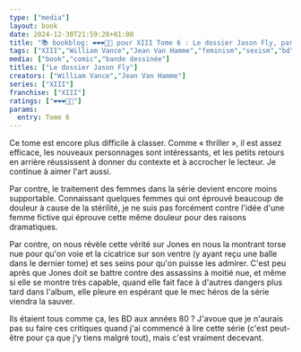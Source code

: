 ```yaml
---
type: ["media"]
layout: book
date: 2024-12-30T21:59:28+01:00
title: "📚 bookblog: ❤️❤️❤️🖤🖤 pour XIII Tome 6 : Le dossier Jason Fly, par Vance et Van Hamme"
tags: ["XIII","William Vance","Jean Van Hamme","feminism","sexism","bd","comics"]
media: ["book","comic","bande dessinée"]
titles: ["Le dossier Jason Fly"]
creators: ["William Vance","Jean Van Hamme"]
series: ["XIII"]
franchise: ["XIII"]
ratings: ["❤️❤️❤️🖤🖤"]
params:
  entry: Tome 6
---
```


Ce tome est encore plus difficile à classer. Comme « thriller », il est assez efficace, les nouveaux personnages sont intéressants, et les petits retours en arrière réussissent à donner du contexte et à accrocher le lecteur. Je continue à aimer l'art aussi.

Par contre, le traitement des femmes dans la série devient encore moins supportable. Connaissant quelques femmes qui ont éprouvé beaucoup de douleur à cause de la stérilité, je ne suis pas forcément contre l'idée d'une femme fictive qui éprouve cette même douleur pour des raisons dramatiques. 

Par contre, on nous révèle cette vérité sur Jones en nous la montrant torse nue pour qu'on voie et la cicatrice sur son ventre (y ayant reçu une balle dans le dernier tome) et ses seins pour qu'on puisse les admirer. C'est peu après que Jones doit se battre contre des assassins à moitié nue, et même si elle se montre très capable, quand elle fait face à d'autres dangers plus tard dans l'album, elle pleure en espérant que le mec héros de la série viendra la sauver.

Ils étaient tous comme ça, les BD aux années 80 ? J'avoue que je n'aurais pas su faire ces critiques quand j'ai commencé à lire cette série (c'est peut-être pour ça que j'y tiens malgré tout), mais c'est vraiment decevant.
